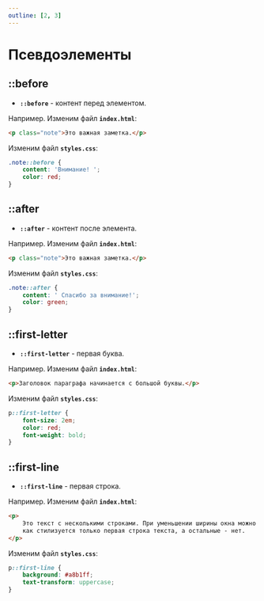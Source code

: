 ```yaml
---
outline: [2, 3]
---
```


<script setup>
import CodePreview from '../.././.vitepress/components/CodePreview.vue';

import html_025 from '../.././.vitepress/examples/css/demo_025/index.html?raw';
import css_025 from '../.././.vitepress/examples/css/demo_025/style.css?raw';
import js_025 from '../.././.vitepress/examples/css/demo_025/script.js?raw';

import html_026 from '../.././.vitepress/examples/css/demo_026/index.html?raw';
import css_026 from '../.././.vitepress/examples/css/demo_026/style.css?raw';
import js_026 from '../.././.vitepress/examples/css/demo_026/script.js?raw';

import html_027 from '../.././.vitepress/examples/css/demo_027/index.html?raw';
import css_027 from '../.././.vitepress/examples/css/demo_027/style.css?raw';
import js_027 from '../.././.vitepress/examples/css/demo_027/script.js?raw';

import html_028 from '../.././.vitepress/examples/css/demo_028/index.html?raw';
import css_028 from '../.././.vitepress/examples/css/demo_028/style.css?raw';
import js_028 from '../.././.vitepress/examples/css/demo_028/script.js?raw';
</script>

# Псевдоэлементы

## ::before

- **`::before`** - контент перед элементом.

Например. Изменим файл **`index.html`**:

```html [index.html] :line-numbers
<p class="note">Это важная заметка.</p>
```

Изменим файл **`styles.css`**:

```css [styles.css] :line-numbers
.note::before {
    content: 'Внимание! ';
    color: red;
}
```

<CodePreview :html="html_025" :css="css_025" :js="js_025" height="100px" />

## ::after

- **`::after`** - контент после элемента.

Например. Изменим файл **`index.html`**:

```html [index.html] :line-numbers
<p class="note">Это важная заметка.</p>
```

Изменим файл **`styles.css`**:

```css [styles.css] :line-numbers
.note::after {
    content: ' Спасибо за внимание!';
    color: green;
}
```

<CodePreview :html="html_026" :css="css_026" :js="js_026" height="100px" />

## ::first-letter

- **`::first-letter`** - первая буква.

Например. Изменим файл **`index.html`**:

```html [index.html] :line-numbers
<p>Заголовок параграфа начинается с большой буквы.</p>
```

Изменим файл **`styles.css`**:

```css [styles.css] :line-numbers
p::first-letter {
    font-size: 2em;
    color: red;
    font-weight: bold;
}
```

<CodePreview :html="html_027" :css="css_027" :js="js_027" height="100px" />

## ::first-line

- **`::first-line`** - первая строка.

Например. Изменим файл **`index.html`**:

```html [index.html] :line-numbers
<p>
    Это текст с несколькими строками. При уменьшении ширины окна можно увидеть,
    как стилизуется только первая строка текста, а остальные - нет.
</p>
```

Изменим файл **`styles.css`**:

```css [styles.css] :line-numbers
p::first-line {
    background: #a8b1ff;
    text-transform: uppercase;
}
```

<CodePreview :html="html_028" :css="css_028" :js="js_028" height="150px" />
